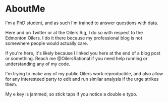 # AboutMe
I'm a PhD student, and as such I'm trained to answer questions with data.

Here and on Twitter or at the Oilers Rig, I do so with respect to the Edmonton Oilers. I do it there because my professional blog is not somewhere people would actually care.

If you're here, it's likely because I linked you here at the end of a blog post or something. Reach me @OilersRational if you need help running or understanding any of my code.

I'm trying to make any of my public Oilers work reproducible, and also allow for any interesteed party to edit and run similar analysis if the urge strikes them.

My e key is jammed, so stick taps if you notice a double e typo.
